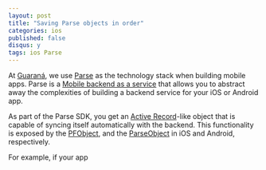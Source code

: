 ```yaml
---
layout: post
title: "Saving Parse objects in order"
categories: ios
published: false
disqus: y
tags: ios Parse 
---
```


At [Guaraná](guarana-technologies.com), we use [Parse](https://parse.com/) as the technology stack when building mobile apps. Parse is a [Mobile backend as a service](https://en.wikipedia.org/wiki/Mobile_Backend_as_a_service) that allows you to abstract away the complexities of building a backend service for your iOS or Android app.

As part of the Parse SDK, you get an [Active Record](http://www.martinfowler.com/eaaCatalog/activeRecord.html)-like object that is capable of syncing itself automatically with the backend. This functionality is exposed by the [PFObject](https://parse.com/docs/ios/api/Classes/PFObject.html), and the [ParseObject](https://parse.com/docs/android/api/com/parse/ParseObject.html) in iOS and Android, respectively.

For example, if your app